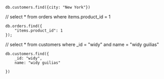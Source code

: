 ```
db.customers.find({city: "New York"})
```

// select * from orders where items.product_id = 1

```
db.orders.find({
    "items.product_id": 1
});
```

// select * from customers where _id = "widy" and name = "widy guilias"
```
db.customers.find({
	_id: "widy", 
	name: "widy guilias"

})
```